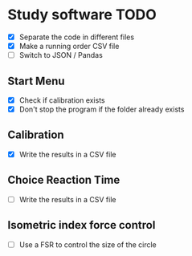 # Study software TODO
- [x] Separate the code in different files
- [x] Make a running order CSV file
- [ ] Switch to JSON / Pandas

## Start Menu
- [x] Check if calibration exists
- [x] Don't stop the program if the folder already exists

## Calibration
- [x] Write the results in a CSV file

## Choice Reaction Time
- [ ] Write the results in a CSV file

## Isometric index force control
- [ ] Use a FSR to control the size of the circle